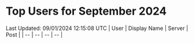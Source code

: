 # Top Users for September 2024
Last Updated: 09/01/2024 12:15:08 UTC
| User | Display Name | Server | Post |
| -- | -- | -- | -- |
